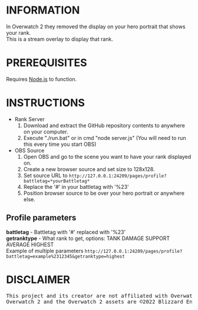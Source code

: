   
# INFORMATION  
  
In Overwatch 2 they removed the display on your hero portrait that shows your rank.  
This is a stream overlay to display that rank.  
  
# PREREQUISITES  
  
Requires [Node.js](https://nodejs.org/en/) to function.  
  
# INSTRUCTIONS  
  
* Rank Server  
    1. Download and extract the GitHub repository contents to anywhere on your computer.  
    2. Execute "./run.bat" or in cmd "node server.js" (You will need to run this every time you start OBS)  
* OBS Source  
    1. Open OBS and go to the scene you want to have your rank displayed on.  
    2. Create a new browser source and set size to 128x128.  
    3. Set source URL to `http://127.0.0.1:24209/pages/profile?battletag=*yourBattletag*`  
    4. Replace the '#' in your battletag with '%23'  
    5. Position browser source to be over your hero portrait or anywhere else.  
  
## Profile parameters  
**battletag** - Battletag with '#' replaced with '%23'  
**getranktype** - What rank to get, options: TANK DAMAGE SUPPORT AVERAGE HIGHEST  
Example of multiple parameters `http://127.0.0.1:24209/pages/profile?battletag=example%2312345&getranktype=highest`  
  
# DISCLAIMER  
  
<pre>
This project and its creator are not affiliated with Overwatch or Blizzard Entertainment.
Overwatch 2 and the Overwatch 2 assets are ©2022 Blizzard Entertainment, Inc.
</pre>  
  
